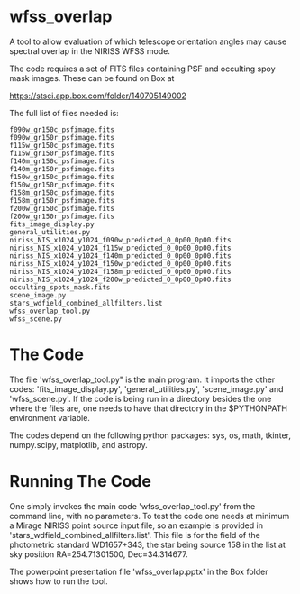 # wfss_overlap
A tool to allow evaluation of which telescope orientation angles may cause spectral overlap in the NIRISS WFSS mode.

The code requires a set of FITS files containing PSF and occulting spoy mask images.  These can be found on Box at

https://stsci.app.box.com/folder/140705149002

The full list of files needed is:

```
f090w_gr150c_psfimage.fits
f090w_gr150r_psfimage.fits
f115w_gr150c_psfimage.fits
f115w_gr150r_psfimage.fits
f140m_gr150c_psfimage.fits
f140m_gr150r_psfimage.fits
f150w_gr150c_psfimage.fits
f150w_gr150r_psfimage.fits
f158m_gr150c_psfimage.fits
f158m_gr150r_psfimage.fits
f200w_gr150c_psfimage.fits
f200w_gr150r_psfimage.fits
fits_image_display.py
general_utilities.py
niriss_NIS_x1024_y1024_f090w_predicted_0_0p00_0p00.fits
niriss_NIS_x1024_y1024_f115w_predicted_0_0p00_0p00.fits
niriss_NIS_x1024_y1024_f140m_predicted_0_0p00_0p00.fits
niriss_NIS_x1024_y1024_f150w_predicted_0_0p00_0p00.fits
niriss_NIS_x1024_y1024_f158m_predicted_0_0p00_0p00.fits
niriss_NIS_x1024_y1024_f200w_predicted_0_0p00_0p00.fits
occulting_spots_mask.fits
scene_image.py
stars_wdfield_combined_allfilters.list
wfss_overlap_tool.py
wfss_scene.py
```
# The Code

The file 'wfss_overlap_tool.py" is the main program.  It imports the other codes: 'fits_image_display.py', 'general_utilities.py', 'scene_image.py' and 
'wfss_scene.py'.  If the code is being run in a directory besides the one where the files are, one needs to have that directory in the $PYTHONPATH 
environment variable.

The codes depend on the following python packages:  sys, os, math, tkinter, numpy.scipy, matplotlib, and astropy.

# Running The Code

One simply invokes the main code 'wfss_overlap_tool.py' from the command line, with no parameters.  To test the code one needs at minimum a Mirage 
NIRISS point source input file, so an example is provided in 'stars_wdfield_combined_allfilters.list'.  This file is for the field of the photometric
standard WD1657+343, the star being source 158 in the list at sky position RA=254.71301500, Dec=34.314677.

The powerpoint presentation file 'wfss_overlap.pptx' in the Box folder shows how to run the tool.
